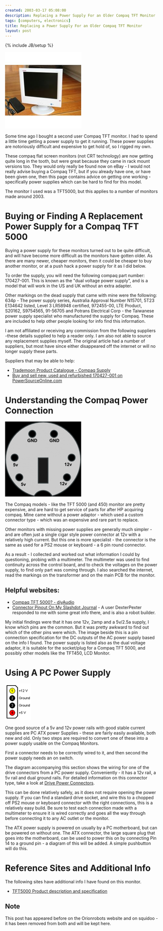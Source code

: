 ```yaml
---
created: 2003-03-17 05:08:00
description: Replacing a Power Supply For an Older Compaq TFT Monitor
tags: [computers, electronics]
title: Replacing a Power Supply For an Older Compaq TFT Monitor
layout: post
---
```

{% include JB/setup %}

![compaq TFT monitor](/galleries/compaq-monitor/compaq_tft_monitor.jpg)

Some time ago I bought a second user Compaq TFT monitor. I had to spend a little time getting a power supply to get it running. These power supplies are notoriously difficult and expensive to get hold of, so I rigged my own.

These compaq flat screen monitors (not CRT technology) are now getting quite long in the tooth, but were great because they came in rack mount versions too. They would only really be found now on eBay - I would not really advise buying a Compaq TFT, but if you already have one, or have been given one, then this page contains advice on getting one working - specifically power supplies which can be hard to find for this model.

The monitor I used was a TFT5000, but this applies to a number of monitors made around 2003.

# Buying or Finding A Replacement Power Supply for a Compaq TFT 5000

Buying a power supply for these monitors turned out to be quite difficult, and will have become more difficult as the monitors have gotten older. As there are many newer, cheaper monitors, then it could be cheaper to buy another monitor, or at a push hack a power supply for it as I did below.

To order the supply, you will need the following compaq part number: 170427-001.
This is known as the "dual voltage power supply", and is a model that will work in the US and UK without an extra adapter.

Other markings on the dead supply that came with mine were the following: 634p - The power supply series, Australia Approval Number N15701, 5T23 E134642 listed, Level 3 LR58948 certified, 972455-00, LTE Product, S20162, S9754565, 91-56705 and Potrans Electrical Corp - the Taiwanese power supply specialist who manufactured the supply for Compaq. These are included to help other people looking for info find this information.

I am not affiliated or receiving any commission from the following suppliers -these details supplied to help a reader only. I am also not able to source any replacement supplies myself.
The original article had a number of suppliers, but most have since either disappeared off the internet or will no longer supply these parts.

Suppliers that may be able to help:

* [Trademoon Product Catalogue - Compaq Supply](http://www.trademoon.com)
* <a href="http://www.powersourceonline.com/buy/170427--001-b-en.jsa">Buy and sell new, used and refurbished 170427-001 on PowerSourceOnline.com</a>

# Understanding the Compaq Power Connection

![](/galleries/compaq-monitor/compaq_power_connection.png)

The Compaq models - like the TFT 5000 (and 450) monitor are pretty expensive, and are hard to get service of parts for after HP acquiring compaq. Mine came without a power adaptor - which used a custom connector type - which was an expensive and rare part to replace.

Other monitors with missing power supplies are generally much simpler - and are often just a single cigar style power connector at 12v with a relatively high current. But this one is more specialist - the connector is the same as used for a PS2 mouse or keyboard - a 6 pin round connector.

As a result - I collected and worked out what information I could by questioning, probing with a multimeter. The multimeter was used to find continuity across the control board, and to check the voltages on the power supply, to find only part was coming through. I also searched the internet, read the markings on the transformer and on the main PCB for the monitor.

## Helpful websites:

* [Compaq TFT 5000? - diyAudio](http://www.diyaudio.com/forums/lcd/20318-compaq-tft-5000-a.html)
* [Connector Pinout On My Slashdot Journal](http://slashdot.org/journal/56518/Juggling-christmas-dinner-robots-websites-and-families?art_pos=1) - A user DexterPexter responded to me with some great info there, and is also a robot builder.

My initial findings were that it has one 12v, 2amp and a 5v/2.5a supply, I know which pins are the common. But it was pretty awkward to find out which of the other pins were which. The image beside this is a pin connection specification for the DC outputs of the AC power supply based on the info I found. The power supply is listed also as the dual voltage adaptor, it is suitable for the socket/plug for a Compaq TFT 5000, and possibly other models like the TFT450, LCD Monitor.

# Using A PC Power Supply

![](/galleries/compaq-monitor/pc_drive_power_pins.gif)

One good source of a 5v and 12v power rails with good stable current supplies are PC ATX power Supplies - these are fairly easily available, both new and old. Only two steps are required to convert one of these into a power supply usable on the Compaq Monitors.

First a connector needs to be correctly wired to it, and then second the power supply needs an on switch.

The diagram accompanying this section shows the wiring for one of the drive connectors from a PC power supply. Conveniently - it has a 12v rail, a 5v rail and dual ground rails. For detailed information on this connector type, take a look at <a href="http://www.pcguide.com/ref/power/sup/partsDrive-c.html">Drive Power Connectors</a>.

This can be done relatively safely, as it does not require opening the power supply. If you can find a standard drive socket, and wire this to a chopped off PS2 mouse or keyboard connector with the right connections, this is a relatively easy build. Be sure to test each connection made with a multimeter to ensure it is wired correctly and goes all the way through before connecting it to any AC outlet or the monitor.

The ATX power supply is powered on usually by a PC motherboard, but can be powered on without one. The ATX connector, the large square plug that goes into the motherboard, can be used to power this on by connecting Pin 14 to a ground pin - a diagram of this will be added. A simple pushbutton will do this.

# Reference Sites and Additional Info

The following sites have additional info I have found on this monitor.

* <a href="http://www.ciao.co.uk/Productinformation/Compaq_TFT_5000s__17460">TFT5000 Product description and specification</a>

## Note
This post has appeared before on the Orionrobots website and on squidoo - it has been removed from both and will be kept here.

